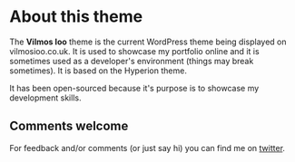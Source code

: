 # About this theme

The **Vilmos Ioo** theme is the current WordPress theme being displayed on vilmosioo.co.uk. It is used to showcase my portfolio online and it is sometimes used as a developer's environment (things may break sometimes). It is based on the Hyperion theme. 

It has been open-sourced because it's purpose is to showcase my development skills. 

## Comments welcome

For feedback and/or comments (or just say hi) you can find me on [twitter](http://twitter.com/vilmosioo).